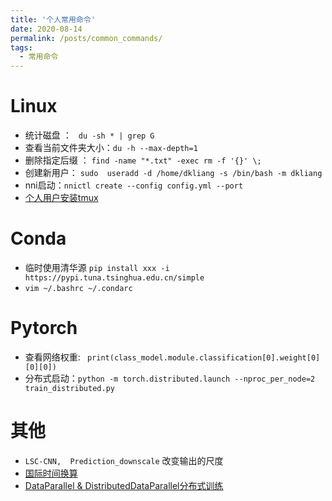 ```yaml
---
title: '个人常用命令'
date: 2020-08-14
permalink: /posts/common_commands/
tags:
  - 常用命令
---
```


# Linux
* 统计磁盘 ：	```  du -sh * | grep G ```
* 查看当前文件夹大小：```du -h --max-depth=1```
* 删除指定后缀 ： ```find -name "*.txt" -exec rm -f '{}' \;```
* 创建新用户： ```sudo  useradd -d /home/dkliang -s /bin/bash -m dkliang```
* nni启动：```nnictl create --config config.yml --port ```
* [个人用户安装tmux](https://zhuanlan.zhihu.com/p/155662601)

# Conda
* 临时使用清华源 ``` pip install xxx -i https://pypi.tuna.tsinghua.edu.cn/simple ```
* ```vim ~/.bashrc ~/.condarc```
# Pytorch
* 查看网络权重:  ``` print(class_model.module.classification[0].weight[0][0][0])```
* 分布式启动：```python -m torch.distributed.launch --nproc_per_node=2 train_distributed.py```

# 其他
* ```LSC-CNN,  Prediction_downscale``` 改变输出的尺度
* [国际时间换算](http://timebie.com/cn/universalbeijing.php) 
* [DataParallel & DistributedDataParallel分布式训练](https://zhuanlan.zhihu.com/p/206467852)

